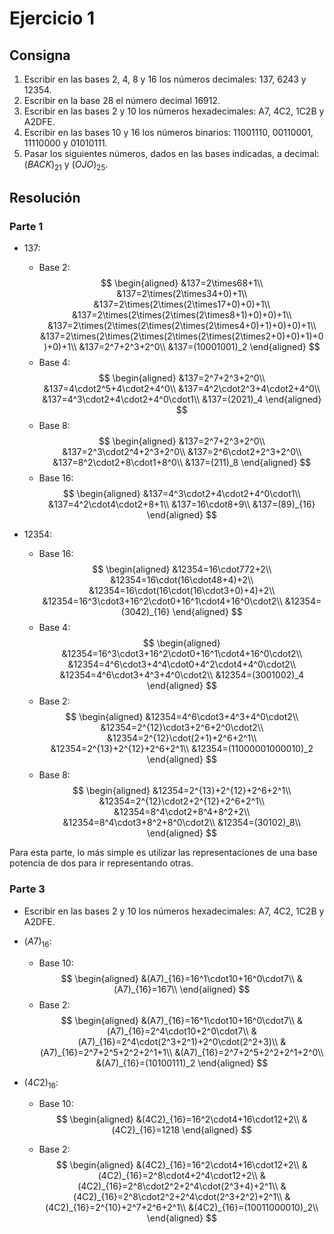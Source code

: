 # Ejercicio 1

## Consigna

1. Escribir en las bases 2, 4, 8 y 16 los números decimales: 137, 6243 y 12354.
2. Escribir en la base 28 el número decimal 16912.
3. Escribir en las bases 2 y 10 los números hexadecimales: A7, 4C2, 1C2B y A2DFE.
4. Escribir en las bases 10 y 16 los números binarios: 11001110, 00110001, 11110000 y 01010111.
5. Pasar los siguientes números, dados en las bases indicadas, a decimal: $(BACK)_{21}$ y $(OJO)_{25}$.

## Resolución

### Parte 1

- $137$:
    - Base 2:
        $$
        \begin{aligned}
        &137=2\times68+1\\
        &137=2\times(2\times34+0)+1\\
        &137=2\times(2\times(2\times17+0)+0)+1\\
        &137=2\times(2\times(2\times(2\times8+1)+0)+0)+1\\
        &137=2\times(2\times(2\times(2\times(2\times4+0)+1)+0)+0)+1\\
        &137=2\times(2\times(2\times(2\times(2\times(2\times2+0)+0)+1)+0)+0)+1\\
        &137=2^7+2^3+2^0\\
        &137=(10001001)_2
        \end{aligned}
        $$
    - Base 4:
        $$
        \begin{aligned}
        &137=2^7+2^3+2^0\\
        &137=4\cdot2^5+4\cdot2+4^0\\
        &137=4^2\cdot2^3+4\cdot2+4^0\\
        &137=4^3\cdot2+4\cdot2+4^0\cdot1\\
        &137=(2021)_4
        \end{aligned}
        $$
    - Base 8:
        $$
        \begin{aligned}
        &137=2^7+2^3+2^0\\
        &137=2^3\cdot2^4+2^3+2^0\\
        &137=2^6\cdot2+2^3+2^0\\
        &137=8^2\cdot2+8\cdot1+8^0\\
        &137=(211)_8
        \end{aligned}
        $$
    - Base 16:
        $$
        \begin{aligned}
        &137=4^3\cdot2+4\cdot2+4^0\cdot1\\
        &137=4^2\cdot4\cdot2+8+1\\
        &137=16\cdot8+9\\
        &137=(89)_{16}
        \end{aligned}
        $$

- $12354$:
    - Base 16:
        $$
        \begin{aligned}
        &12354=16\cdot772+2\\
        &12354=16\cdot(16\cdot48+4)+2\\
        &12354=16\cdot(16\cdot(16\cdot3+0)+4)+2\\
        &12354=16^3\cdot3+16^2\cdot0+16^1\cdot4+16^0\cdot2\\
        &12354=(3042)_{16}
        \end{aligned}
        $$
    - Base 4:
        $$
        \begin{aligned}
        &12354=16^3\cdot3+16^2\cdot0+16^1\cdot4+16^0\cdot2\\
        &12354=4^6\cdot3+4^4\cdot0+4^2\cdot4+4^0\cdot2\\
        &12354=4^6\cdot3+4^3+4^0\cdot2\\
        &12354=(3001002)_4
        \end{aligned}
        $$
    - Base 2:
        $$
        \begin{aligned}
        &12354=4^6\cdot3+4^3+4^0\cdot2\\
        &12354=2^{12}\cdot3+2^6+2^0\cdot2\\
        &12354=2^{12}\cdot(2+1)+2^6+2^1\\
        &12354=2^{13}+2^{12}+2^6+2^1\\
        &12354=(11000001000010)_2
        \end{aligned}
        $$
    - Base 8:
        $$
        \begin{aligned}
        &12354=2^{13}+2^{12}+2^6+2^1\\
        &12354=2^{12}\cdot2+2^{12}+2^6+2^1\\
        &12354=8^4\cdot2+8^4+8^2+2\\
        &12354=8^4\cdot3+8^2+8^0\cdot2\\
        &12354=(30102)_8\\
        \end{aligned}
        $$

Para esta parte, lo más simple es utilizar las representaciones de una base potencia de dos para ir representando otras.

### Parte 3

- Escribir en las bases 2 y 10 los números hexadecimales: A7, 4C2, 1C2B y A2DFE.

- $(A7)_{16}:$

    - Base 10:
        $$
        \begin{aligned}
        &(A7)_{16}=16^1\cdot10+16^0\cdot7\\
        &(A7)_{16}=167\\
        \end{aligned}
        $$
    - Base 2:
        $$
        \begin{aligned}
        &(A7)_{16}=16^1\cdot10+16^0\cdot7\\
        &(A7)_{16}=2^4\cdot10+2^0\cdot7\\
        &(A7)_{16}=2^4\cdot(2^3+2^1)+2^0\cdot(2^2+3)\\
        &(A7)_{16}=2^7+2^5+2^2+2^1+1\\
        &(A7)_{16}=2^7+2^5+2^2+2^1+2^0\\
        &(A7)_{16}=(10100111)_2
        \end{aligned}
        $$

- $(4C2)_{16}$:
    - Base 10:
        $$
        \begin{aligned}
        &(4C2)_{16}=16^2\cdot4+16\cdot12+2\\
        &(4C2)_{16}=1218
        \end{aligned}
        $$

    - Base 2:
        $$
        \begin{aligned}
        &(4C2)_{16}=16^2\cdot4+16\cdot12+2\\
        &(4C2)_{16}=2^8\cdot4+2^4\cdot12+2\\
        &(4C2)_{16}=2^8\cdot2^2+2^4\cdot(2^3+4)+2^1\\
        &(4C2)_{16}=2^8\cdot2^2+2^4\cdot(2^3+2^2)+2^1\\
        &(4C2)_{16}=2^{10}+2^7+2^6+2^1\\
        &(4C2)_{16}=(10011000010)_2\\
        \end{aligned}
        $$
